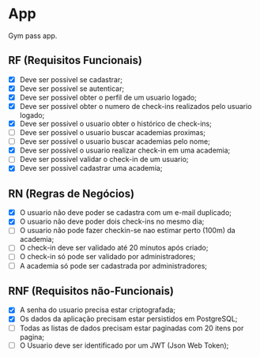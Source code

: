# App

Gym pass app.

## RF (Requisitos Funcionais)

- [X] Deve ser possivel se cadastrar;
- [X] Deve ser possivel se autenticar;
- [X] Deve ser possivel obter o perfil de um usuario logado;
- [X] Deve ser possivel obter o numero de check-ins realizados pelo usuario logado;
- [X] Deve ser possivel o usuario obter o histórico de check-ins;
- [ ] Deve ser possivel o usuario buscar academias proximas;
- [ ] Deve ser possivel o usuario buscar academias pelo nome;
- [X] Deve ser possivel o usuario realizar check-in em uma academia;
- [ ] Deve ser possivel validar o check-in de um usuario;
- [X] Deve ser possivel cadastrar uma academia;

## RN (Regras de Negócios)

- [X] O usuario não deve poder se cadastra com um e-mail duplicado;
- [X] O usuario não deve poder dois check-ins no mesmo dia;
- [ ] O usuario não pode fazer checkin-se nao estimar perto (100m) da academia;
- [ ] O check-in deve ser validado até 20 minutos após criado;
- [ ] O check-in só pode ser validado por administradores;
- [ ] A academia só pode ser cadastrada por administradores;

## RNF (Requisitos não-Funcionais)

- [X] A senha do usuario precisa estar criptografada;
- [X] Os dados da aplicação precisam estar persistidos em PostgreSQL;
- [ ] Todas as listas de dados precisam estar paginadas com 20 itens por pagina;
- [ ] O Usuario deve ser identificado por um JWT (Json Web Token);
